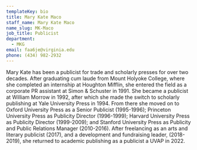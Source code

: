 ```yaml
---
templateKey: bio
title: Mary Kate Maco
staff_name: Mary Kate Maco
name_slug: MK-Maco
job_title: Publicist
department:
  - MKG
email: faa6je@virginia.edu
phone: (434) 982-2932
---
```

Mary Kate has been a publicist for trade and scholarly presses for over two decades. After graduating cum laude from Mount Holyoke College, where she completed an internship at Houghton Mifflin, she entered the field as a corporate PR assistant at Simon & Schuster in 1991. She became a publicist at William Morrow in 1992, after which she made the switch to scholarly publishing at Yale University Press in 1994. From there she moved on to Oxford University Press as a Senior Publicist (1995-1996); Princeton University Press as Publicity Director (1996-1999); Harvard University Press as Publicity Director (1999-2009); and Stanford University Press as Publicity and Public Relations Manager (2010-2016). After freelancing as an arts and literary publicist (2017), and a development and fundraising leader, (2018-2019), she returned to academic publishing as a publicist a UVAP in 2022.